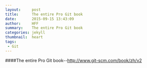 ```yaml
---
layout:     post
title:      The entire Pro Git book
date:       2015-09-15 13:43:09
author:     HFF  
summary:    The entire Pro Git book
categories: jekyll
thumbnail:  heart
tags:
 - Git
---
```



####The entire Pro Git book--http://www.git-scm.com/book/zh/v2



        